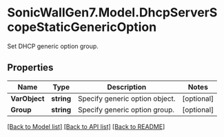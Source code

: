 # SonicWallGen7.Model.DhcpServerScopeStaticGenericOption
Set DHCP generic option group.

## Properties

Name | Type | Description | Notes
------------ | ------------- | ------------- | -------------
**VarObject** | **string** | Specify generic option object. | [optional] 
**Group** | **string** | Specify generic option group. | [optional] 

[[Back to Model list]](../README.md#documentation-for-models) [[Back to API list]](../README.md#documentation-for-api-endpoints) [[Back to README]](../README.md)

